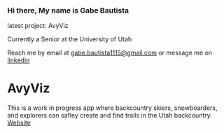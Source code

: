 ### Hi there, My name is Gabe Bautista

latest project: AvyViz

Currently a Senior at the University of Utah

Reach me by email at gabe.bautista1115@gmail.com or message me on <a href="https://www.linkedin.com/in/gabriel-bautista-7b99201a2/">linkedin</a>


<h1>AvyViz</h1>
This is a work in progress app where backcountry skiers, snowboarders, and explorers can safley create and find trails in the Utah backcountry. 
<a href="[avyviz.com](https://avyviz.com/)https://avyviz.com/">Website</a>

